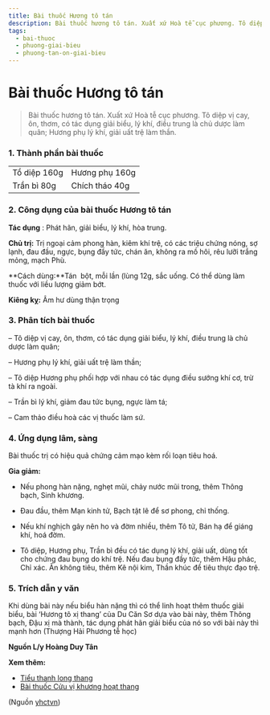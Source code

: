 ```yaml
---
title: Bài thuốc Hương tô tán
description: Bài thuốc hương tô tán. Xuất xứ Hoà tễ cục phương. Tô diệp vị cay, ôn, thơm, có tác dụng giải biểu, lý khí, điều trung là chủ dược làm quân; Hương phụ lý khí, giải uất trệ làm thần.
tags:
  - bai-thuoc
  - phuong-giai-bieu
  - phuong-tan-on-giai-bieu
---
```


# Bài thuốc Hương tô tán 

> Bài thuốc hương tô tán. Xuất xứ Hoà tễ cục phương. Tô diệp vị cay, ôn, thơm, có tác dụng giải biểu, lý khí, điều trung là chủ dược làm quân; Hương phụ lý khí, giải uất trệ làm thần.

### 1. Thành phần bài thuốc

|  |  |
| --- | --- |
| Tồ diệp 160g | Hương phụ 160g |
| Trần bì 80g | Chích tháo 40g |

### 2. Công dụng của bài thuốc Hương tô tán

**Tác dụng** : Phát hãn, giải biểu, lý khí, hòa trung. 

**Chủ trị:** Trị ngoại cảm phong hàn, kiêm khí trệ, có các triệu chứng nóng, sợ lạnh, đau đầu, ngực, bụng đầy tức, chán ăn, không ra mồ hôi, rêu lưỡi trắng mỏng, mạch Phù.

**Cách dùng:**Tán  bột, mỗi lần (lùng 12g, sắc uống. Có thể dùng làm thuốc với liều lượng giảm bớt.

**Kiêng kỵ:** Âm hư dùng thận trọng

### 3. Phân tích bài thuốc

– Tô diệp vị cay, ôn, thơm, có tác dụng giải biểu, lý khí, điều trung là chủ dược làm quân; 

– Hương phụ lý khí, giải uất trệ làm thần; 

– Tô diệp Hương phụ phối hợp với nhau có tác dụng điều sướng khí cơ, trừ tà khí ra ngoài. 

– Trần bì lý khí, giảm đau tức bụng, ngực làm tá; 

– Cam thảo điều hoà các vị thuốc làm sứ.

### 4. Ứng dụng lâm, sàng

Bài thuốc trị có hiệu quả chứng cảm mạo kèm rối loạn tiêu hoá.

**Gia giảm:** 

+ Nếu phong hàn nặng, nghẹt mũi, chảy nước mũi trong, thêm Thông bạch, Sinh khương. 

+ Đau đầu, thêm Mạn kinh tử, Bạch tật lê để sơ phong, chỉ thống. 

+ Nếu khí nghịch gây nên ho và đờm nhiều, thêm Tô tử, Bán hạ để giáng khí, hoá đờm. 

+ Tô diệp, Hương phụ, Trần bì đều có tác dụng lý khí, giải uất, dùng tốt cho chứng đau bụng do khí trệ. Nếu đau bụng đầy tức, thêm Hậu phác, Chỉ xác. Ăn không tiêu, thêm Kê nội kim, Thần khúc để tiêu thực đạo trệ.

### 5. Trích dẫn y văn

Khi dùng bài này nếu biểu hàn nặng thì có thể linh hoạt thêm thuốc giải biểu, bài ‘Hương tô xị thang’ của Du Căn Sơ dựa vào bài này, thêm Thông bạch, Đậu xị mà thành, tác dụng phát hãn giải biểu của nó so với bài này thì mạnh hơn (Thượng Hải Phương tễ học)

**Nguồn L/y Hoàng Duy Tân**

**Xem thêm:**

* [Tiểu thanh long thang](/yhctvn/bai-thuoc-tieu-thanh-long-thang)
* [Bài thuốc Cửu vị khương hoạt thang](/yhctvn/bai-thuoc-cuu-vi-khuong-hoat-thang)

(Nguồn <a href="https://yhctvn.com/bai-thuoc-huong-to-tan/" target="_blank">yhctvn</a>)

